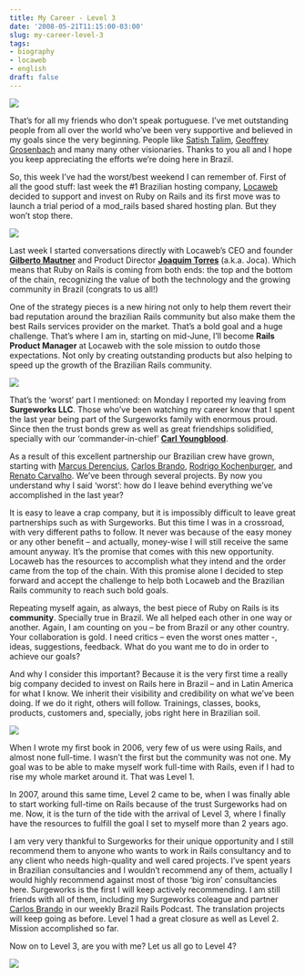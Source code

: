 ```yaml
---
title: My Career - Level 3
date: '2008-05-21T11:15:00-03:00'
slug: my-career-level-3
tags:
- biography
- locaweb
- english
draft: false
---
```


![](http://s3.amazonaws.com/akitaonrails/assets/2008/5/20/y1p3_EvN8jnMoVnyGBo0AA3eDxG9oNM_byJN3_u5BV0X-PYGfo2-9f-RLnJpUj7NiyI.jpeg)

That’s for all my friends who don’t speak portuguese. I’ve met outstanding people from all over the world who’ve been very supportive and believed in my goals since the very beginning. People like [Satish Talim](http://rubylearning.com), [Geoffrey Grosenbach](http://www.peepcode.com) and many many other visionaries. Thanks to you all and I hope you keep appreciating the efforts we’re doing here in Brazil.

So, this week I’ve had the worst/best weekend I can remember of. First of all the good stuff: last week the #1 Brazilian hosting company, [Locaweb](http://www.locaweb.com.br) decided to support and invest on Ruby on Rails and its first move was to launch a trial period of a mod_rails based shared hosting plan. But they won’t stop there.


 ![](http://s3.amazonaws.com/akitaonrails/assets/2008/5/20/GilbertoMautner_03_carreira_08.jpg)

Last week I started conversations directly with Locaweb’s CEO and founder [**Gilberto Mautner**](http://info.abril.com.br/survey/perfil_08.shtml) and Product Director [**Joaquim Torres**](http://www.linkedin.com/in/jocatorres) (a.k.a. Joca). Which means that Ruby on Rails is coming from both ends: the top and the bottom of the chain, recognizing the value of both the technology and the growing community in Brazil (congrats to us all!)

One of the strategy pieces is a new hiring not only to help them revert their bad reputation around the brazilian Rails community but also make them the best Rails services provider on the market. That’s a bold goal and a huge challenge. That’s where I am in, starting on mid-June, I’ll become **Rails Product Manager** at Locaweb with the sole mission to outdo those expectations. Not only by creating outstanding products but also helping to speed up the growth of the Brazilian Rails community.

[![](http://s3.amazonaws.com/akitaonrails/assets/2008/4/28/surgeworks_logo.jpeg)](http://www.surgeworks.com)

That’s the ‘worst’ part I mentioned: on Monday I reported my leaving from **Surgeworks LLC**. Those who’ve been watching my career know that I spent the last year being part of the Surgeworks family with enormous proud. Since then the trust bonds grew as well as great friendships solidified, specially with our ‘commander-in-chief’ [**Carl Youngblood**](http://blog.youngbloods.org/).

As a result of this excellent partnership our Brazilian crew have grown, starting with [Marcus Derencius](http://derenci.us/), [Carlos Brando](http://www.nomedojogo.com/), [Rodrigo Kochenburger](http://blog.divoxx.com/), and [Renato Carvalho](http://renatocarvalho.com/). We’ve been through several projects. By now you understand why I said ‘worst’: how do I leave behind everything we’ve accomplished in the last year?

It is easy to leave a crap company, but it is impossibly difficult to leave great partnerships such as with Surgeworks. But this time I was in a crossroad, with very different paths to follow. It never was because of the easy money or any other benefit – and actually, money-wise I will still receive the same amount anyway. It’s the promise that comes with this new opportunity. Locaweb has the resources to accomplish what they intend and the order came from the top of the chain. With this promise alone I decided to step forward and accept the challenge to help both Locaweb and the Brazilian Rails community to reach such bold goals.

Repeating myself again, as always, the best piece of Ruby on Rails is its **community**. Specially true in Brazil. We all helped each other in one way or another. Again, I am counting on you – be from Brazil or any other country. Your collaboration is gold. I need critics – even the worst ones matter -, ideas, suggestions, feedback. What do you want me to do in order to achieve our goals?

And why I consider this important? Because it is the very first time a really big company decided to invest on Rails here in Brazil – and in Latin America for what I know. We inherit their visibility and credibility on what we’ve been doing. If we do it right, others will follow. Trainings, classes, books, products, customers and, specially, jobs right here in Brazilian soil.

[![](http://s3.amazonaws.com/akitaonrails/assets/2008/4/28/capa_repensando_mini.jpg)](http://www.brasport.com.br/index.php?Escolha=8&Livro=L00209)

When I wrote my first book in 2006, very few of us were using Rails, and almost none full-time. I wasn’t the first but the community was not one. My goal was to be able to make myself work full-time with Rails, even if I had to rise my whole market around it. That was Level 1.

In 2007, around this same time, Level 2 came to be, when I was finally able to start working full-time on Rails because of the trust Surgeworks had on me. Now, it is the turn of the tide with the arrival of Level 3, where I finally have the resources to fulfill the goal I set to myself more than 2 years ago.

I am very very thankful to Surgeworks for their unique opportunity and I still recommend them to anyone who wants to work in Rails consultancy and to any client who needs high-quality and well cared projects. I’ve spent years in Brazilian consultancies and I wouldn’t recommend any of them, actually I would highly recommend against most of those ‘big iron’ consultancies here. Surgeworks is the first I will keep actively recommending. I am still friends with all of them, including my Surgeworks coleague and partner [Carlos Brando](http://www.nomedojogo.com) in our weekly Brazil Rails Podcast. The translation projects will keep going as before. Level 1 had a great closure as well as Level 2. Mission accomplished so far.

Now on to Level 3, are you with me? Let us all go to Level 4?

![](http://s3.amazonaws.com/akitaonrails/assets/2008/5/20/Picture_2.png)


